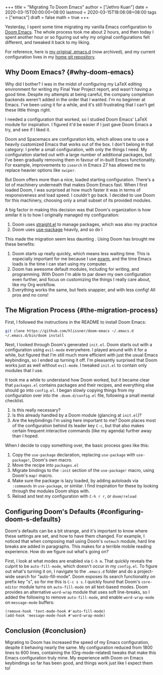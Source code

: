 +++
title = "Migrating To Doom Emacs"
author = ["Jethro Kuan"]
date = 2020-03-15T00:00:00+08:00
lastmod = 2020-03-15T18:06:08+08:00
tags = ["emacs"]
draft = false
math = true
+++

Yesterday, I spent some time migrating my vanilla Emacs configuration to [Doom Emacs](https://github.com/hlissner/doom-emacs/). The whole process took me about 2 hours, and then today I spent another hour or so figuring out why my original configurations felt different, and tweaked it back to my liking.

For reference, here is [my original .emacs.d](https://github.com/jethrokuan/.emacs.d) (now archived), and my current configuration lives in my [home git repository](https://github.com/jethrokuan/dots).


## Why Doom Emacs? {#why-doom-emacs}

Why did I bother? I was in the midst of configuring my LaTeX editing environment for writing my Final Year Project report, and wasn't having a good time. Despite my attempts at being careful, the company completion backends weren't added in the order that I wanted. I'm no beginner at Emacs. I've been using it for a while, and it's still frustrating that I can't get these little things right.

I needed a configuration that worked, so I studied Doom Emacs' LaTeX module for inspiration. I figured it'd be easier if I just gave Doom Emacs a try, and see if I liked it.

Doom and Spacemacs are configuration kits, which allows one to use a heavily customized Emacs that works out of the box. I don't belong in that category: I prefer a small configuration, with only the things I need. My configuration started out with a large number of additional packages, but I've been gradually removing them in favour of in-built Emacs functionality. For example, improvements to `isearch` in Emacs 27 has allowed me to replace heavier options like `swiper`.

But Doom offers more than a nice, loaded starting configuration. There's a lot of machinery underneath that makes Doom Emacs fast. When I first loaded Doom, I was surprised at how much faster it was in terms of responsiveness and load speed. I couldn't go back. I decided to use Doom for this machinery, choosing only a small subset of its provided modules.

A big factor in making this decision was that Doom's organization is how similar it is to how I originally managed my configuration:

1.  Doom uses [straight.el](https://github.com/raxod502/straight.el) to manage packages, which was also my practice
2.  Doom uses [use-package](https://github.com/jwiegley/use-package) heavily, and so do I

This made the migration seem less daunting . Using Doom has brought me these benefits:

1.  Doom starts up really quickly, which means less waiting time. This is especially important for me because I use [exwm](https://github.com/ch11ng/exwm), and the time Emacs loads is the time I can start using my computer.
2.  Doom has awesome default modules, including for writing, and programming. With Doom I'm able to par down my own configuration even further, and focus on customizing the things I really care about, like my Org workflow.
3.  Everything works the same, but feels snappier, and with less config! All pros and no cons!


## The Migration Process {#the-migration-process}

First, I followed the instructions in the README to install Doom Emacs:

```bash
git clone https://github.com/hlissner/doom-emacs ~/.emacs.d
~/.emacs.d/bin/doom install
```

Next, I looked through Doom's generated `init.el`. Doom starts out with a configuration using `evil-mode` everywhere. I played around with it for a while, but figured that I'm still much more efficient with just the usual Emacs keybindings, so I ended up turning it off. I'm pleasantly surprised that Doom works just as well without `evil-mode`. I tweaked `init.el` to contain only modules that I use.

It took me a while to understand how Doom worked, but it became clear that `packages.el` contains packages and their recipes, and everything else should go into `config.el`. I began slowly copying things from my configuration over into the `.doom.d/config.el` file, following a small mental checklist.

1.  Is this really necessary?
2.  Is this already handled by a Doom module (glancing at `init.el`)?
3.  Are the keybindings I'm using here important to me? Doom places most of the configuration behind its leader key `C-c`, but that also makes certain frequent interactive commands (like my agenda) further away than I hoped.

When I decide to copy something over, the basic process goes like this:

1.  Copy the `use-package` declaration, replacing `use-package` with `use-package!`, Doom's own macro.
2.  Move the recipe into `packages.el`
3.  Migrate bindings to the `:init` section of the `use-package!` macro, using Doom's `map!` macro.
4.  Make sure the package is lazy loaded, by adding autoloads via `:commands` in `use-package`, or similar. I find inspiration for these by looking through the modules Doom ships with.
5.  Reload and test my configuration with `C-h r r`, or `doom/reload`


## Configuring Doom's Defaults {#configuring-doom-s-defaults}

Doom's defaults can be a bit strange, and it's important to know where these settings are set, and how to have them changed. For example, I noticed that when composing mail using Doom's `notmuch` module, hard line breaks are added in paragraphs. This makes for a terrible mobile reading experience. How do we figure out what's going on?

First, I look at what modes are enabled via `C-h m`. That quickly reveals the culprit to be `auto-fill-mode`, which doesn't occur in my `config.el`. To figure out what's turning it on, I navigate to the `.emacs.d` folder and do a project-wide search for "auto-fill-mode". Doom exposes its search functionality on prefix key "s", so for me this is `C-c s s`. I quickly found that Doom's `core-editor` module turns on `auto-fill-mode` on all text-based modes. Doom provides an alternative `word-wrap` module that uses soft line-breaks, so I added the following to remove `auto-fill-mode`, and enable `word-wrap-mode` on `message-mode` buffers:

```emacs-lisp
(remove-hook 'text-mode-hook #'auto-fill-mode)
(add-hook 'message-mode-hook #'word-wrap-mode)
```


## Conclusion {#conclusion}

Migrating to Doom has increased the speed of my Emacs configuration, despite it behaving nearly the same. My configuration reduced from 1800 lines to 600 lines, containing the (Org-mode-related) tweaks that make this Emacs configuration truly mine. My experience with Doom on Emacs keybindings so far has been good, and things work just like I expect them to!
